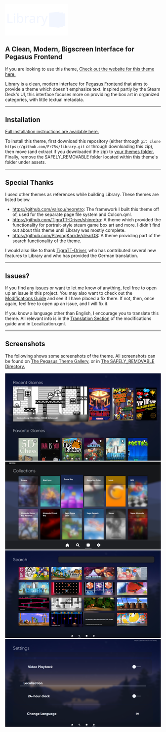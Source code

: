 
<img src="assets/theme/logo.png" width="40%" title="Library Logo" />

## A Clean, Modern, Bigscreen Interface for Pegasus Frontend

If you are looking to use this theme, [Check out the website for this theme here.](https://fr75s.github.io/library/assets/SAFELY_REMOVABLE/website/main.html)

Library is a clean, modern interface for [Pegasus Frontend](http://pegasus-frontend.org) that aims to provide a theme which doesn't emphasize text. Inspired partly by the Steam Deck's UI, this interface focuses more on providing the box art in organized categories, with little textual metadata.

***

## Installation

[Full installation instructions are available here.](https://fr75s.github.io/library/assets/SAFELY_REMOVABLE/website/install.html)

To install this theme, first download this repository (either through `git clone https://github.com/Fr75s/library.git` or through downloading this zip), then move (and extract if you downloaded the zip) to [your themes folder.](https://pegasus-frontend.org/docs/user-guide/installing-themes/) Finally, remove the SAFELY_REMOVABLE folder located within this theme's folder under assets.

***

## Special Thanks

I used other themes as references while building Library. These themes are listed below.

- https://github.com/valsou/neoretro: The framework I built this theme off of, used for the separate page file system and Colcon.qml.
- https://github.com/TigraTT-Driver/shinretro: A theme which provided the functionality for portrait-style steam game box art and more. I didn't find out about this theme until Library was mostly complete.
- https://github.com/PlayingKarrde/clearOS: A theme providing part of the search functionality of the theme.

I would also like to thank [TigraTT-Driver](https://github.com/TigraTT-Driver/), who has contributed several new features to Library and who has provided the German translation.

***

## Issues?

If you find any issues or want to let me know of anything, feel free to open up an issue in this project. You may also want to check out the [Modifications Guide](https://github.com/Fr75s/library/blob/main/MODIFICATIONS.md) and see if I have placed a fix there. If not, then, once again, feel free to open up an issue, and I will fix it.

If you know a language other than English, I encourage you to translate this theme. All relevant info is in the [Translation Section](https://github.com/Fr75s/library/blob/main/MODIFICATIONS.md) of the modifications guide and in Localization.qml.

***

## Screenshots

The following shows some screenshots of the theme. All screenshots can be found on [The Pegasus Theme Gallery](https://pegasus-frontend.org/tools/themes/), or in [The SAFELY_REMOVABLE Directory.](https://github.com/Fr75s/library/tree/main/assets/SAFELY_REMOVABLE)

![The Home Screen (Default Theme)](./assets/SAFELY_REMOVABLE/screenshot_1.png)
![The Collections Screen (Modified Background)](./assets/SAFELY_REMOVABLE/screenshot_8.png)
![The Search Screen (Modified number of rows, games are in wide)](./assets/SAFELY_REMOVABLE/screenshot_7.png)
![The Settings Screen](./assets/SAFELY_REMOVABLE/screenshot_5.png)
